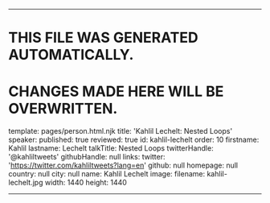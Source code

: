 ----

# THIS FILE WAS GENERATED AUTOMATICALLY.
# CHANGES MADE HERE WILL BE OVERWRITTEN.

template: pages/person.html.njk
title: 'Kahlil Lechelt: Nested Loops'
speaker:
  published: true
  reviewed: true
  id: kahlil-lechelt
  order: 10
  firstname: Kahlil
  lastname: Lechelt
  talkTitle: Nested Loops
  twitterHandle: '@kahliltweets'
  githubHandle: null
  links:
    twitter: 'https://twitter.com/kahliltweets?lang=en'
    github: null
    homepage: null
  country: null
  city: null
  name: Kahlil Lechelt
  image:
    filename: kahlil-lechelt.jpg
    width: 1440
    height: 1440

----

 